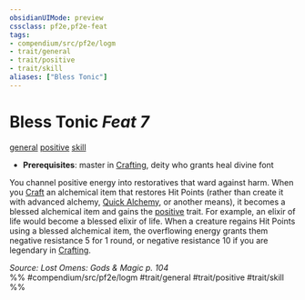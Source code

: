 ```yaml
---
obsidianUIMode: preview
cssclass: pf2e,pf2e-feat
tags:
- compendium/src/pf2e/logm
- trait/general
- trait/positive
- trait/skill
aliases: ["Bless Tonic"]
---
```

# Bless Tonic  *Feat 7*  
[general](../../Rules/traits/general.md)  [positive](../../Rules/traits/positive.md)  [skill](../../Rules/traits/skill.md)  

- **Prerequisites**: master in [Crafting](../skills.md#Crafting), deity who grants heal divine font

You channel positive energy into restoratives that ward against harm. When you [Craft](../../Rules/actions/craft.md) an alchemical item that restores Hit Points (rather than create it with advanced alchemy, [Quick Alchemy](../../Rules/actions/quick-alchemy.md), or another means), it becomes a blessed alchemical item and gains the [positive](../../Rules/traits/positive.md) trait. For example, an elixir of life would become a blessed elixir of life. When a creature regains Hit Points using a blessed alchemical item, the overflowing energy grants them negative resistance 5 for 1 round, or negative resistance 10 if you are legendary in [Crafting](../skills.md#Crafting).

*Source: Lost Omens: Gods & Magic p. 104*  
%% #compendium/src/pf2e/logm #trait/general #trait/positive #trait/skill %%